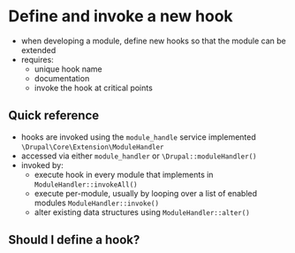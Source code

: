 # Define and invoke a new hook

- when developing a module, define new hooks so that the module can be extended
- requires:
  - unique hook name
  - documentation
  - invoke the hook at critical points

## Quick reference

- hooks are invoked using the `module_handle` service implemented `\Drupal\Core\Extension\ModuleHandler`
- accessed via either `module_handler` or `\Drupal::moduleHandler()`
- invoked by:
  - execute hook in every module that implements in `ModuleHandler::invokeAll()`
  - execute per-module, usually by looping over a list of enabled modules `ModuleHandler::invoke()`
  - alter existing data structures using `ModuleHandler::alter()`

## Should I define a hook?
